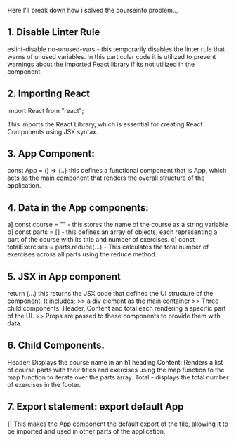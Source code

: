 Here I'll break down how i solved the courseinfo problem..,

## 1. Disable Linter Rule

eslint-disable no-unused-vars - this temporarily disables the linter rule that warns of unused variables. In this particular code it is utilized to prevent warnings about the imported React library if its not utilized in the component.

## 2. Importing React

import React from "react";

This imports the React Library, which is essential for creating React Components using JSX syntax.

## 3. App Component:

const App = () => {..} this defines a functional component that is App, which acts as the main component that renders the overall structure of the application.

## 4. Data in the App components:

a] const course = "" - this stores the name of the course as a string variable
b] const parts = [] - this defines an array of objects, each representing a part of the course with its title and number of exercises.
c] const totalExercises = parts.reduce(...) - This calculates the total number of exercises across all parts using the reduce method.

## 5. JSX in App component

return (...) this returns the JSX code that defines the UI structure of the component. It includes; >> a div element as the main container >> Three child components: Header, Content and total each rendering a specific part of the UI. >> Props are passed to these components to provide them with data.

## 6. Child Components.

Header: Displays the course name in an h1 heading
Content: Renders a list of course parts with their titles and exercises using the map function to the map function to iterate over the parts array.
Total - displays the total number of exercises in the footer.

## 7. Export statement: export default App

]] This makes the App component the default export of the file, allowing it to be imported and used in other parts of the application.
